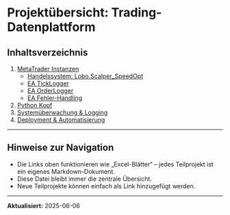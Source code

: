 # Projektübersicht: Trading-Datenplattform

## Inhaltsverzeichnis

1. [MetaTrader Instanzen](Projektplan_MetaTrader.md)
    - [Handelssystem: Lobo.Scalper_SpeedOpt](Projektplan_Handelssystem.md)
    - [EA TickLogger](Projektplan_TickLogger.md)
    - [EA OrderLogger](Projektplan_OrderLogger.md)
    - [EA Fehler-Handling](Projektplan_Fehlerhandling.md)
3. [Python Kopf](Projektplan_Python.md)
4. [Systemüberwachung & Logging](Projektplan_Monitoring.md)
5. [Deployment & Automatisierung](Projektplan_Deployment.md)

---

## Hinweise zur Navigation

- Die Links oben funktionieren wie „Excel-Blätter“ – jedes Teilprojekt ist ein eigenes Markdown-Dokument.
- Diese Datei bleibt immer die zentrale Übersicht.
- Neue Teilprojekte können einfach als Link hinzugefügt werden.

---

**Aktualisiert:** 2025-06-06
